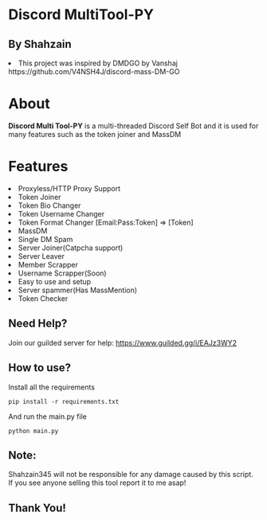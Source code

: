 # Discord MultiTool-PY
## By Shahzain
<li>This project was inspired by DMDGO by Vanshaj https://github.com/V4NSH4J/discord-mass-DM-GO</li>

# About
<strong>Discord Multi Tool-PY</strong> is a multi-threaded Discord Self Bot and it is used for many features such as the token joiner and MassDM

# Features
<li>Proxyless/HTTP Proxy Support</li>
<li>Token Joiner</li>
<li>Token Bio Changer</li>
<li>Token Username Changer</li>
<li>Token Format Changer [Email:Pass:Token] => [Token]</li>
<li>MassDM</li>
<li>Single DM Spam</li>
<li>Server Joiner(Catpcha support)</li>
<li>Server Leaver</li>
<li>Member Scrapper</li>
<li>Username Scrapper(Soon)</li>
<li>Easy to use and setup</li>
<li>Server spammer(Has MassMention)</li>
<li>Token Checker</li>

## Need Help?
Join our guilded server for help: https://www.guilded.gg/i/EAJz3WY2
## How to use?
Install all the requirements
<pre><code>pip install -r requirements.txt
</code></pre>
And run the main.py file
<pre><code>python main.py
</code></pre>
## Note:
Shahzain345 will not be responsible for any damage caused by this script.<br/>
If you see anyone selling this tool report it to me asap!
## Thank You!
